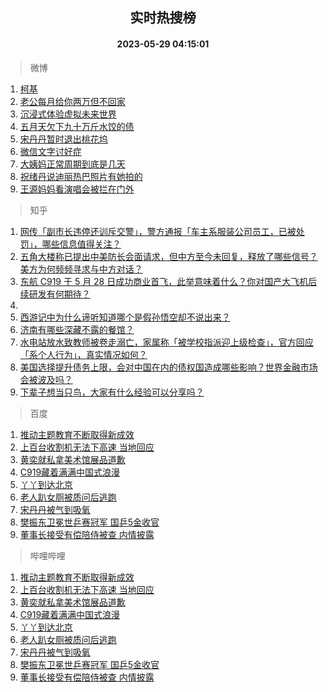 <div align="center"><h2>实时热搜榜</h2><h4>2023-05-29 04:15:01</h4></div>

> 微博  

1. [柯基](https://s.weibo.com/weibo?q=%E6%9F%AF%E5%9F%BA&t=31&band_rank=1&Refer=top)<br />
2. [老公每月给你两万但不回家](https://s.weibo.com/weibo?q=%23%E8%80%81%E5%85%AC%E6%AF%8F%E6%9C%88%E7%BB%99%E4%BD%A0%E4%B8%A4%E4%B8%87%E4%BD%86%E4%B8%8D%E5%9B%9E%E5%AE%B6%23&t=31&band_rank=2&Refer=top)<br />
3. [沉浸式体验虚拟未来世界](https://s.weibo.com/weibo?q=%23%E6%B2%89%E6%B5%B8%E5%BC%8F%E4%BD%93%E9%AA%8C%E8%99%9A%E6%8B%9F%E6%9C%AA%E6%9D%A5%E4%B8%96%E7%95%8C%23&t=31&band_rank=3&Refer=top)<br />
4. [五月天欠下九十万斤水饺的债](https://s.weibo.com/weibo?q=%23%E4%BA%94%E6%9C%88%E5%A4%A9%E6%AC%A0%E4%B8%8B%E4%B9%9D%E5%8D%81%E4%B8%87%E6%96%A4%E6%B0%B4%E9%A5%BA%E7%9A%84%E5%80%BA%23&t=31&band_rank=4&Refer=top)<br />
5. [宋丹丹暂时退出桃花坞](https://s.weibo.com/weibo?q=%23%E5%AE%8B%E4%B8%B9%E4%B8%B9%E6%9A%82%E6%97%B6%E9%80%80%E5%87%BA%E6%A1%83%E8%8A%B1%E5%9D%9E%23&t=31&band_rank=5&Refer=top)<br />
6. [微信文字讨好症](https://s.weibo.com/weibo?q=%E5%BE%AE%E4%BF%A1%E6%96%87%E5%AD%97%E8%AE%A8%E5%A5%BD%E7%97%87&t=31&band_rank=6&Refer=top)<br />
7. [大姨妈正常周期到底是几天](https://s.weibo.com/weibo?q=%23%E5%A4%A7%E5%A7%A8%E5%A6%88%E6%AD%A3%E5%B8%B8%E5%91%A8%E6%9C%9F%E5%88%B0%E5%BA%95%E6%98%AF%E5%87%A0%E5%A4%A9%23&t=31&band_rank=7&Refer=top)<br />
8. [祝绪丹说迪丽热巴照片有她拍的](https://s.weibo.com/weibo?q=%23%E7%A5%9D%E7%BB%AA%E4%B8%B9%E8%AF%B4%E8%BF%AA%E4%B8%BD%E7%83%AD%E5%B7%B4%E7%85%A7%E7%89%87%E6%9C%89%E5%A5%B9%E6%8B%8D%E7%9A%84%23&t=31&band_rank=8&Refer=top)<br />
9. [王源妈妈看演唱会被拦在门外](https://s.weibo.com/weibo?q=%23%E7%8E%8B%E6%BA%90%E5%A6%88%E5%A6%88%E7%9C%8B%E6%BC%94%E5%94%B1%E4%BC%9A%E8%A2%AB%E6%8B%A6%E5%9C%A8%E9%97%A8%E5%A4%96%23&t=31&band_rank=9&Refer=top)<br />

> 知乎  

1. [网传「副市长违停还训斥交警」，警方通报「车主系服装公司员工，已被处罚」，哪些信息值得关注？](https://www.zhihu.com/question/603330927)<br />
2. [五角大楼称已提出中美防长会面请求，但中方至今未回复，释放了哪些信号？美方为何频频寻求与中方对话？](https://www.zhihu.com/question/603327489)<br />
3. [东航 C919 于 5 月 28 日成功商业首飞，此举意味着什么？你对国产大飞机后续研发有何期待？](https://www.zhihu.com/question/603336072)<br />
4. []()<br />
5. [西游记中为什么谛听知道哪个是假孙悟空却不说出来？](https://www.zhihu.com/question/26857388)<br />
6. [济南有哪些深藏不露的餐馆？](https://www.zhihu.com/question/24877105)<br />
7. [水电站放水致教师被卷走溺亡，家属称「被学校指派迎上级检查」，官方回应「系个人行为」，真实情况如何？](https://www.zhihu.com/question/603479264)<br />
8. [美国选择提升债务上限，会对中国在内的债权国造成哪些影响？世界金融市场会被波及吗？](https://www.zhihu.com/question/602982084)<br />
9. [下辈子想当只鸟，大家有什么经验可以分享吗？](https://www.zhihu.com/question/602412614)<br />

> 百度  

1. [推动主题教育不断取得新成效](https://www.baidu.com/s?wd=%E6%8E%A8%E5%8A%A8%E4%B8%BB%E9%A2%98%E6%95%99%E8%82%B2%E4%B8%8D%E6%96%AD%E5%8F%96%E5%BE%97%E6%96%B0%E6%88%90%E6%95%88&sa=fyb_news&rsv_dl=fyb_news)<br />
2. [上百台收割机无法下高速 当地回应](https://www.baidu.com/s?wd=%E4%B8%8A%E7%99%BE%E5%8F%B0%E6%94%B6%E5%89%B2%E6%9C%BA%E6%97%A0%E6%B3%95%E4%B8%8B%E9%AB%98%E9%80%9F+%E5%BD%93%E5%9C%B0%E5%9B%9E%E5%BA%94&sa=fyb_news&rsv_dl=fyb_news)<br />
3. [黄奕就私拿美术馆展品道歉](https://www.baidu.com/s?wd=%E9%BB%84%E5%A5%95%E5%B0%B1%E7%A7%81%E6%8B%BF%E7%BE%8E%E6%9C%AF%E9%A6%86%E5%B1%95%E5%93%81%E9%81%93%E6%AD%89&sa=fyb_news&rsv_dl=fyb_news)<br />
4. [C919藏着满满中国式浪漫](https://www.baidu.com/s?wd=C919%E8%97%8F%E7%9D%80%E6%BB%A1%E6%BB%A1%E4%B8%AD%E5%9B%BD%E5%BC%8F%E6%B5%AA%E6%BC%AB&sa=fyb_news&rsv_dl=fyb_news)<br />
5. [丫丫到达北京](https://www.baidu.com/s?wd=%E4%B8%AB%E4%B8%AB%E5%88%B0%E8%BE%BE%E5%8C%97%E4%BA%AC&sa=fyb_news&rsv_dl=fyb_news)<br />
6. [老人趴女厕被质问后逃跑](https://www.baidu.com/s?wd=%E8%80%81%E4%BA%BA%E8%B6%B4%E5%A5%B3%E5%8E%95%E8%A2%AB%E8%B4%A8%E9%97%AE%E5%90%8E%E9%80%83%E8%B7%91&sa=fyb_news&rsv_dl=fyb_news)<br />
7. [宋丹丹被气到吸氧](https://www.baidu.com/s?wd=%E5%AE%8B%E4%B8%B9%E4%B8%B9%E8%A2%AB%E6%B0%94%E5%88%B0%E5%90%B8%E6%B0%A7&sa=fyb_news&rsv_dl=fyb_news)<br />
8. [樊振东卫冕世乒赛冠军 国乒5金收官](https://www.baidu.com/s?wd=%E6%A8%8A%E6%8C%AF%E4%B8%9C%E5%8D%AB%E5%86%95%E4%B8%96%E4%B9%92%E8%B5%9B%E5%86%A0%E5%86%9B+%E5%9B%BD%E4%B9%925%E9%87%91%E6%94%B6%E5%AE%98&sa=fyb_news&rsv_dl=fyb_news)<br />
9. [董事长接受有偿陪侍被查 内情披露](https://www.baidu.com/s?wd=%E8%91%A3%E4%BA%8B%E9%95%BF%E6%8E%A5%E5%8F%97%E6%9C%89%E5%81%BF%E9%99%AA%E4%BE%8D%E8%A2%AB%E6%9F%A5+%E5%86%85%E6%83%85%E6%8A%AB%E9%9C%B2&sa=fyb_news&rsv_dl=fyb_news)<br />

> 哔哩哔哩  

1. [推动主题教育不断取得新成效](https://www.baidu.com/s?wd=%E6%8E%A8%E5%8A%A8%E4%B8%BB%E9%A2%98%E6%95%99%E8%82%B2%E4%B8%8D%E6%96%AD%E5%8F%96%E5%BE%97%E6%96%B0%E6%88%90%E6%95%88&sa=fyb_news&rsv_dl=fyb_news)<br />
2. [上百台收割机无法下高速 当地回应](https://www.baidu.com/s?wd=%E4%B8%8A%E7%99%BE%E5%8F%B0%E6%94%B6%E5%89%B2%E6%9C%BA%E6%97%A0%E6%B3%95%E4%B8%8B%E9%AB%98%E9%80%9F+%E5%BD%93%E5%9C%B0%E5%9B%9E%E5%BA%94&sa=fyb_news&rsv_dl=fyb_news)<br />
3. [黄奕就私拿美术馆展品道歉](https://www.baidu.com/s?wd=%E9%BB%84%E5%A5%95%E5%B0%B1%E7%A7%81%E6%8B%BF%E7%BE%8E%E6%9C%AF%E9%A6%86%E5%B1%95%E5%93%81%E9%81%93%E6%AD%89&sa=fyb_news&rsv_dl=fyb_news)<br />
4. [C919藏着满满中国式浪漫](https://www.baidu.com/s?wd=C919%E8%97%8F%E7%9D%80%E6%BB%A1%E6%BB%A1%E4%B8%AD%E5%9B%BD%E5%BC%8F%E6%B5%AA%E6%BC%AB&sa=fyb_news&rsv_dl=fyb_news)<br />
5. [丫丫到达北京](https://www.baidu.com/s?wd=%E4%B8%AB%E4%B8%AB%E5%88%B0%E8%BE%BE%E5%8C%97%E4%BA%AC&sa=fyb_news&rsv_dl=fyb_news)<br />
6. [老人趴女厕被质问后逃跑](https://www.baidu.com/s?wd=%E8%80%81%E4%BA%BA%E8%B6%B4%E5%A5%B3%E5%8E%95%E8%A2%AB%E8%B4%A8%E9%97%AE%E5%90%8E%E9%80%83%E8%B7%91&sa=fyb_news&rsv_dl=fyb_news)<br />
7. [宋丹丹被气到吸氧](https://www.baidu.com/s?wd=%E5%AE%8B%E4%B8%B9%E4%B8%B9%E8%A2%AB%E6%B0%94%E5%88%B0%E5%90%B8%E6%B0%A7&sa=fyb_news&rsv_dl=fyb_news)<br />
8. [樊振东卫冕世乒赛冠军 国乒5金收官](https://www.baidu.com/s?wd=%E6%A8%8A%E6%8C%AF%E4%B8%9C%E5%8D%AB%E5%86%95%E4%B8%96%E4%B9%92%E8%B5%9B%E5%86%A0%E5%86%9B+%E5%9B%BD%E4%B9%925%E9%87%91%E6%94%B6%E5%AE%98&sa=fyb_news&rsv_dl=fyb_news)<br />
9. [董事长接受有偿陪侍被查 内情披露](https://www.baidu.com/s?wd=%E8%91%A3%E4%BA%8B%E9%95%BF%E6%8E%A5%E5%8F%97%E6%9C%89%E5%81%BF%E9%99%AA%E4%BE%8D%E8%A2%AB%E6%9F%A5+%E5%86%85%E6%83%85%E6%8A%AB%E9%9C%B2&sa=fyb_news&rsv_dl=fyb_news)<br />
